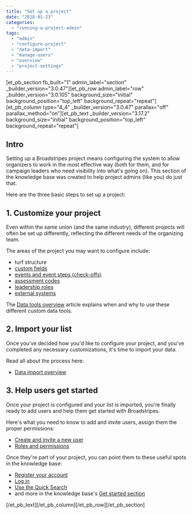 ```yaml
---
title: "Set up a project"
date: "2018-01-23"
categories: 
  - "running-a-project-admin"
tags: 
  - "admin"
  - "configure-project"
  - "data-import"
  - "manage-users"
  - "overview"
  - "project-settings"
---
```


\[et\_pb\_section fb\_built="1" admin\_label="section" \_builder\_version="3.0.47"\]\[et\_pb\_row admin\_label="row" \_builder\_version="3.0.105" background\_size="initial" background\_position="top\_left" background\_repeat="repeat"\]\[et\_pb\_column type="4\_4" \_builder\_version="3.0.47" parallax="off" parallax\_method="on"\]\[et\_pb\_text \_builder\_version="3.17.2" background\_size="initial" background\_position="top\_left" background\_repeat="repeat"\]

## Intro

Setting up a Broadstripes project means configuring the system to allow organizers to work in the most effective way (both for them, and for campaign leaders who need visibility into what's going on). This section of the knowledge base was created to help project admins (like you) do just that.

Here are the three basic steps to set up a project:

## 1\. Customize your project

Even within the same union (and the same industry), different projects will often be set up differently, reflecting the different needs of the organizing team.

The areas of the project you may want to configure include:

- turf structure
- [custom fields](../../data-tools-admin/custom-fields/)
- [events and event steps (check-offs)](../../data-tools-admin/creating-an-event/)
- [assessment codes](../../data-tools-admin/assessment-codes/)
- [leadership roles](../../data-tools-admin/leadership-roles/)
- [external systems](../../data-tools-admin/external-systems/)

The [Data tools overview](../../data-tools-admin/data-tools-overview/) article explains when and why to use these different custom data tools.

## 2\. Import your list

Once you've decided how you'd like to configure your project, and you've completed any necessary customizations, it's time to import your data.

Read all about the process here:

- [Data import overview](../../data-import-admin/data-import-overview/)

## 3\. Help users get started

Once your project is configured and your list is imported, you're finally ready to add users and help them get started with Broadstripes.

Here's what you need to know to add and invite users, assign them the proper permissions:

- [Create and invite a new user](../user-and-membership-overview/)
- [Roles and permissions](../user-and-membership-overview/)

Once they're part of your project, you can point them to these useful spots in the knowledge base:

- [Register your account](../../../using-broadstripes/get-started/register-your-account/)
- [Log in](../../../using-broadstripes/get-started/log-in-and-reset-a-password/)
- [Use the Quick Search](../../../using-broadstripes/get-started/use-quick-search/)
- and more in the knowledge base's [Get started section](../../../../get-started/)

\[/et\_pb\_text\]\[/et\_pb\_column\]\[/et\_pb\_row\]\[/et\_pb\_section\]
